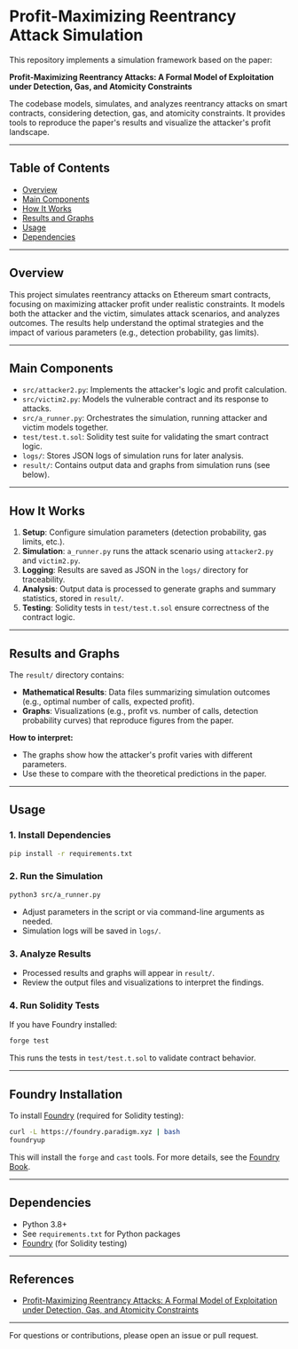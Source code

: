 # Profit-Maximizing Reentrancy Attack Simulation

This repository implements a simulation framework based on the paper:

**Profit-Maximizing Reentrancy Attacks: A Formal Model of Exploitation under Detection, Gas, and Atomicity Constraints**

The codebase models, simulates, and analyzes reentrancy attacks on smart contracts, considering detection, gas, and atomicity constraints. It provides tools to reproduce the paper's results and visualize the attacker's profit landscape.

---

## Table of Contents
- [Overview](#overview)
- [Main Components](#main-components)
- [How It Works](#how-it-works)
- [Results and Graphs](#results-and-graphs)
- [Usage](#usage)
- [Dependencies](#dependencies)

---

## Overview

This project simulates reentrancy attacks on Ethereum smart contracts, focusing on maximizing attacker profit under realistic constraints. It models both the attacker and the victim, simulates attack scenarios, and analyzes outcomes. The results help understand the optimal strategies and the impact of various parameters (e.g., detection probability, gas limits).

---

## Main Components

- `src/attacker2.py`: Implements the attacker's logic and profit calculation.
- `src/victim2.py`: Models the vulnerable contract and its response to attacks.
- `src/a_runner.py`: Orchestrates the simulation, running attacker and victim models together.
- `test/test.t.sol`: Solidity test suite for validating the smart contract logic.
- `logs/`: Stores JSON logs of simulation runs for later analysis.
- `result/`: Contains output data and graphs from simulation runs (see below).

---

## How It Works

1. **Setup**: Configure simulation parameters (detection probability, gas limits, etc.).
2. **Simulation**: `a_runner.py` runs the attack scenario using `attacker2.py` and `victim2.py`.
3. **Logging**: Results are saved as JSON in the `logs/` directory for traceability.
4. **Analysis**: Output data is processed to generate graphs and summary statistics, stored in `result/`.
5. **Testing**: Solidity tests in `test/test.t.sol` ensure correctness of the contract logic.

---

## Results and Graphs

The `result/` directory contains:
- **Mathematical Results**: Data files summarizing simulation outcomes (e.g., optimal number of calls, expected profit).
- **Graphs**: Visualizations (e.g., profit vs. number of calls, detection probability curves) that reproduce figures from the paper.

**How to interpret:**
- The graphs show how the attacker's profit varies with different parameters.
- Use these to compare with the theoretical predictions in the paper.

---

## Usage

### 1. Install Dependencies
```bash
pip install -r requirements.txt
```

### 2. Run the Simulation
```bash
python3 src/a_runner.py
```

- Adjust parameters in the script or via command-line arguments as needed.
- Simulation logs will be saved in `logs/`.

### 3. Analyze Results
- Processed results and graphs will appear in `result/`.
- Review the output files and visualizations to interpret the findings.

### 4. Run Solidity Tests
If you have Foundry installed:
```bash
forge test
```
This runs the tests in `test/test.t.sol` to validate contract behavior.

---

## Foundry Installation

To install [Foundry](https://getfoundry.sh/) (required for Solidity testing):

```bash
curl -L https://foundry.paradigm.xyz | bash
foundryup
```

This will install the `forge` and `cast` tools. For more details, see the [Foundry Book](https://book.getfoundry.sh/).

---

## Dependencies
- Python 3.8+
- See `requirements.txt` for Python packages
- [Foundry](https://getfoundry.sh/) (for Solidity testing)

---

## References
- [Profit-Maximizing Reentrancy Attacks: A Formal Model of Exploitation under Detection, Gas, and Atomicity Constraints](https://arxiv.org/)

---

For questions or contributions, please open an issue or pull request.

